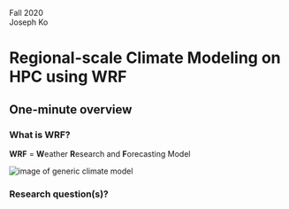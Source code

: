 Fall 2020<br/>
Joseph Ko

# Regional-scale Climate Modeling on HPC using WRF

## One-minute overview

### What is WRF?

**WRF** = **W**eather **R**esearch and **F**orecasting Model 

![image of generic climate model](image.png)

### Research question(s)?

